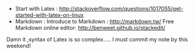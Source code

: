 * Start with Latex : http://stackoverflow.com/questions/1017055/get-started-with-latex-on-linux
* Markdown : 
	Introduce to Markdown : http://markdown.tw/
	Free Markdown online editor: http://benweet.github.io/stackedit/


Damn it ,syntax of Latex is so complex..... I must commit my note by this weekend!
